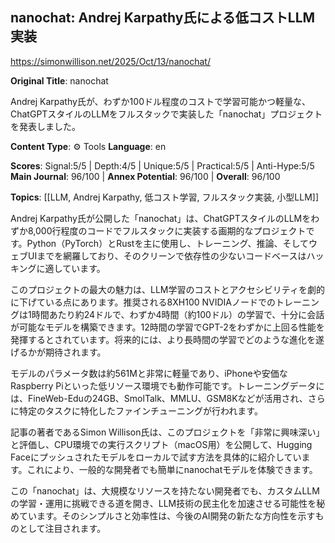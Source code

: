 ## nanochat: Andrej Karpathy氏による低コストLLM実装

https://simonwillison.net/2025/Oct/13/nanochat/

**Original Title**: nanochat

Andrej Karpathy氏が、わずか100ドル程度のコストで学習可能かつ軽量な、ChatGPTスタイルのLLMをフルスタックで実装した「nanochat」プロジェクトを発表しました。

**Content Type**: ⚙️ Tools
**Language**: en

**Scores**: Signal:5/5 | Depth:4/5 | Unique:5/5 | Practical:5/5 | Anti-Hype:5/5
**Main Journal**: 96/100 | **Annex Potential**: 96/100 | **Overall**: 96/100

**Topics**: [[LLM, Andrej Karpathy, 低コスト学習, フルスタック実装, 小型LLM]]

Andrej Karpathy氏が公開した「nanochat」は、ChatGPTスタイルのLLMをわずか8,000行程度のコードでフルスタックに実装する画期的なプロジェクトです。Python（PyTorch）とRustを主に使用し、トレーニング、推論、そしてウェブUIまでを網羅しており、そのクリーンで依存性の少ないコードベースはハッキングに適しています。

このプロジェクトの最大の魅力は、LLM学習のコストとアクセシビリティを劇的に下げている点にあります。推奨される8XH100 NVIDIAノードでのトレーニングは1時間あたり約24ドルで、わずか4時間（約100ドル）の学習で、十分に会話が可能なモデルを構築できます。12時間の学習でGPT-2をわずかに上回る性能を発揮するとされています。将来的には、より長時間の学習でどのような進化を遂げるかが期待されます。

モデルのパラメータ数は約561Mと非常に軽量であり、iPhoneや安価なRaspberry Piといった低リソース環境でも動作可能です。トレーニングデータには、FineWeb-Eduの24GB、SmolTalk、MMLU、GSM8Kなどが活用され、さらに特定のタスクに特化したファインチューニングが行われます。

記事の著者であるSimon Willison氏は、このプロジェクトを「非常に興味深い」と評価し、CPU環境での実行スクリプト（macOS用）を公開して、Hugging Faceにプッシュされたモデルをローカルで試す方法を具体的に紹介しています。これにより、一般的な開発者でも簡単にnanochatモデルを体験できます。

この「nanochat」は、大規模なリソースを持たない開発者でも、カスタムLLMの学習・運用に挑戦できる道を開き、LLM技術の民主化を加速させる可能性を秘めています。そのシンプルさと効率性は、今後のAI開発の新たな方向性を示すものとして注目されます。